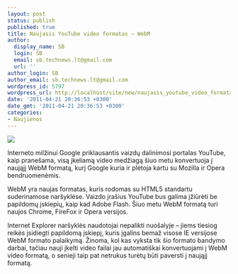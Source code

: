 ```yaml
---
layout: post
status: publish
published: true
title: Naujasis YouTube video formatas – WebM
author:
  display_name: SB
  login: SB
  email: sb.technews.lt@gmail.com
  url: ''
author_login: SB
author_email: sb.technews.lt@gmail.com
wordpress_id: 5797
wordpress_url: http://localhost/site/new/naujasis_youtube_video_formatas__webm/
date: '2011-04-21 20:36:53 +0300'
date_gmt: '2011-04-21 20:36:53 +0300'
categories:
- Naujienos
---
```

<div class="imgright"><img src="http://technews.lt/upload/youtube.jpg"  /></div>
<p>Interneto milžinui Google priklausantis vaizdų dalinimosi portalas YouTube, kaip pranešama, visą įkeliamą video medžiagą šiuo metu konvertuoja į naująjį WebM formatą, kurį Google kuria ir plėtoja kartu su Mozilla ir Opera bendruomenėmis.</p>
<p>WebM yra naujas formatas, kuris rodomas su HTML5 standartu suderinamose naršyklėse. Vaizdo įrašius YouTube bus galima įžiūrėti be papildomų įskiepių, kaip kad Adobe Flash. Šiuo metu WebM formatą turi naujos Chrome, FireFox ir Opera versijos.</p>
<p>Internet Explorer naršyklės naudotojai nepalikti nuošalyje – jiems tiesiog reikės įsidiegti papildomą įskiepį, kuris įgalins bemaž visose IE versijose WebM formato palaikymą. Žinoma, kol kas vyksta tik šio formato bandymo darbai, tačiau nauji įkelti video failai jau automatiškai konvertuojami į WebM video formatą, o senieji taip pat netrukus turėtų būti paversti į naująjį formatą.<br /></p>

